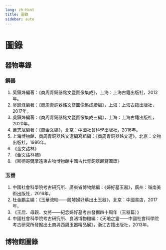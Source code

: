 ```yaml
---
lang: zh-Hant
title: 圖錄
sidebar: auto
---
```

# 圖錄
## 器物專錄
### 銅器
1. 吴鎮烽編著：《商周青銅器銘文暨圖像集成》，上海：上海古籍出版社，2012年。
2. 吴鎮烽編著：《商周青銅器銘文暨圖像集成續編》，上海：上海古籍出版社，2017年。
3. 吳鎮烽編著：《商周青銅器銘文暨圖像集成三編》，上海：上海古籍出版社，2020年。
4. 嚴志斌編著：《商金文編》，北京：中國社會科學出版社，2016年。
5. 上海博物館、商周青銅器銘文選編寫組編：《商周青銅器銘文選》，北京：文物出版社，1986年。
6. 《金文詁林》
7. 《金文詁林補》
8. 《斯德哥爾摩遠東古物博物館中國古代青銅器展覽圖錄》
### 玉器
1. 中國社會科學院考古研究所、廣東省博物館編：《婦好墓玉器》，廣州：嶺南美術出版社，2016年。
2. 杜金鵬主編：《玉華流映——殷墟婦好墓出土玉器》，北京：中國書店，2017年。
3. 《王后．母親．女將——紀念婦好墓考古發掘四十周年（玉器篇）》
4. 中國社會科學院考古研究所、良渚博物館編：《天地之靈——中國社會科學院考古研究所發掘出土商與西周玉器精品展》，浙江古籍出版社，2013年。 
## 博物館圖錄